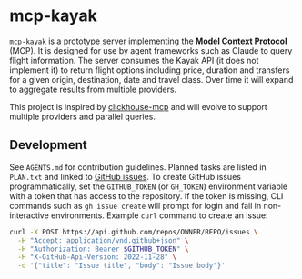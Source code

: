 # mcp-kayak

`mcp-kayak` is a prototype server implementing the **Model Context Protocol** (MCP). It is designed for use by agent frameworks such as Claude to query flight information. The server consumes the Kayak API (it does not implement it) to return flight options including price, duration and transfers for a given origin, destination, date and travel class. Over time it will expand to aggregate results from multiple providers.

This project is inspired by [clickhouse-mcp](https://github.com/izaitsevfb/clickhouse-mcp) and will evolve to support multiple providers and parallel queries.

## Development

See `AGENTS.md` for contribution guidelines. Planned tasks are listed in `PLAN.txt` and linked to [GitHub issues](https://github.com/wdvr/mcp-kayak/issues).
To create GitHub issues programmatically, set the `GITHUB_TOKEN` (or `GH_TOKEN`) environment variable with a token that has access to the repository. If the token is missing, CLI commands such as `gh issue create` will prompt for login and fail in non-interactive environments.
Example `curl` command to create an issue:

```bash
curl -X POST https://api.github.com/repos/OWNER/REPO/issues \
  -H "Accept: application/vnd.github+json" \
  -H "Authorization: Bearer $GITHUB_TOKEN" \
  -H "X-GitHub-Api-Version: 2022-11-28" \
  -d '{"title": "Issue title", "body": "Issue body"}'
```
